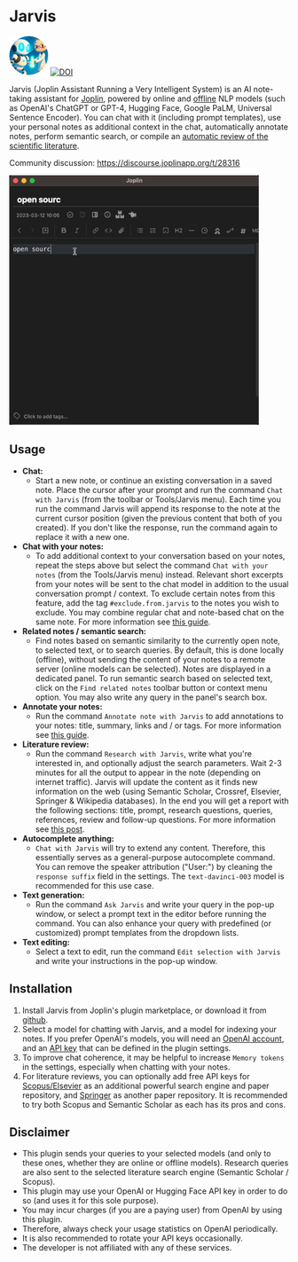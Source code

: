 # Jarvis

<img src=img/jarvis-logo-circle.png width=70> [![DOI](https://zenodo.org/badge/568521268.svg)](https://zenodo.org/badge/latestdoi/568521268)

Jarvis (Joplin Assistant Running a Very Intelligent System) is an AI note-taking assistant for [Joplin](https://joplinapp.org), powered by online and [offline](GUIDE.md#offline-chat-model-with-gpt4all) NLP models (such as OpenAI's ChatGPT or GPT-4, Hugging Face, Google PaLM, Universal Sentence Encoder). You can chat with it (including prompt templates), use your personal notes as additional context in the chat, automatically annotate notes, perform semantic search, or compile an [automatic review of the scientific literature](https://medium.com/@alondmnt/ai-powered-literature-review-6918ee180304).

Community discussion: https://discourse.joplinapp.org/t/28316

<img src="img/jarvis-research.gif" width="450">

## Usage

- **Chat:**
    - Start a new note, or continue an existing conversation in a saved note. Place the cursor after your prompt and run the command `Chat with Jarvis` (from the toolbar or Tools/Jarvis menu). Each time you run the command Jarvis will append its response to the note at the current cursor position (given the previous content that both of you created). If you don't like the response, run the command again to replace it with a new one.
- **Chat with your notes:**
    - To add additional context to your conversation based on your notes, repeat the steps above but select the command `Chat with your notes` (from the Tools/Jarvis menu) instead. Relevant short excerpts from your notes will be sent to the chat model in addition to the usual conversation prompt / context. To exclude certain notes from this feature, add the tag `#exclude.from.jarvis` to the notes you wish to exclude. You may combine regular chat and note-based chat on the same note. For more information see [this guide](GUIDE.md#chat-with-your-notes).
- **Related notes / semantic search:**
    - Find notes based on semantic similarity to the currently open note, to selected text, or to search queries. By default, this is done locally (offline), without sending the content of your notes to a remote server (online models can be selected). Notes are displayed in a dedicated panel. To run semantic search based on selected text, click on the `Find related notes` toolbar button or context menu option. You may also write any query in the panel's search box.
- **Annotate your notes:**
    - Run the command `Annotate note with Jarvis` to add annotations to your notes: title, summary, links and / or tags. For more information see [this guide](GUIDE.md#annotate-note-with-jarvis).
- **Literature review:**
    - Run the command `Research with Jarvis`, write what you're interested in, and optionally adjust the search parameters. Wait 2-3 minutes for all the output to appear in the note (depending on internet traffic). Jarvis will update the content as it finds new information on the web (using Semantic Scholar, Crossref, Elsevier, Springer & Wikipedia databases). In the end you will get a report with the following sections: title, prompt, research questions, queries, references, review and follow-up questions. For more information see [this post](https://medium.com/@alondmnt/ai-powered-literature-review-6918ee180304).
- **Autocomplete anything:**
    - `Chat with Jarvis` will try to extend any content. Therefore, this essentially serves as a general-purpose autocomplete command. You can remove the speaker attribution ("User:") by cleaning the `response suffix` field in the settings. The `text-davinci-003` model is recommended for this use case.
- **Text generation:**
    - Run the command `Ask Jarvis` and write your query in the pop-up window, or select a prompt text in the editor before running the command. You can also enhance your query with predefined (or customized) prompt templates from the dropdown lists.
- **Text editing:**
    - Select a text to edit, run the command `Edit selection with Jarvis` and write your instructions in the pop-up window.

## Installation

1. Install Jarvis from Joplin's plugin marketplace, or download it from [github](https://github.com/alondmnt/joplin-plugin-jarvis/releases).
2. Select a model for chatting with Jarvis, and a model for indexing your notes. If you prefer OpenAI's models, you will need an [OpenAI account](https://platform.openai.com/signup), and an [API key](https://platform.openai.com/account/api-keys) that can be defined in the plugin settings.
3. To improve chat coherence, it may be helpful to increase `Memory tokens` in the settings, especially when chatting with your notes.
4. For literature reviews, you can optionally add free API keys for [Scopus/Elsevier](https://dev.elsevier.com/) as an additional powerful search engine and paper repository, and [Springer](https://dev.springernature.com/) as another paper repository. It is recommended to try both Scopus and Semantic Scholar as each has its pros and cons.

## Disclaimer

- This plugin sends your queries to your selected models (and only to these ones, whether they are online or offline models). Research queries are also sent to the selected literature search engine (Semantic Scholar / Scopus).
- This plugin may use your OpenAI or Hugging Face API key in order to do so (and uses it for this sole purpose).
- You may incur charges (if you are a paying user) from OpenAI by using this plugin.
- Therefore, always check your usage statistics on OpenAI periodically.
- It is also recommended to rotate your API keys occasionally.
- The developer is not affiliated with any of these services.
